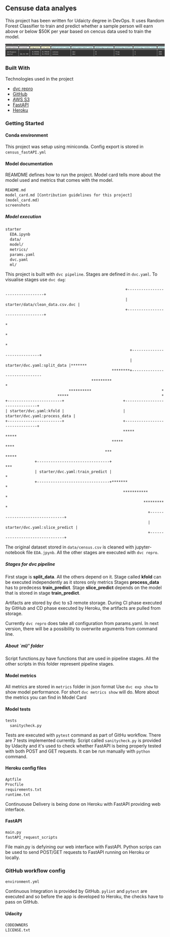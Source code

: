 ## Censuse data analyes 

This project has been written for Udaicty degree in DevOps.
It uses Random Forest Classifier to train and predict whether a sample person
will earn above or below  $50K per year based on cencus data used to train the model.

![model experiment with metrics](/screenshots/dvc_exp_show.png)

### Built With
Technologies used in the project
* [dvc repro](https://dvc.org/doc/command-reference/repro)
* [GitHub](github.com) 
* [AWS S3](https://aws.amazon.com/s3/)
* [FastAPI](https://fastapi.tiangolo.com/) 
* [Heroku](https://heroku.com/)


### Getting Started

#### Conda environment
This project was setup using miniconda. Config export is stored in `census_fastAPI.yml`

#### Model documentation
REAMDME defines how to run the project. Model card tells more about the model used and metrics
that comes with the model.
```
README.md
model_card.md [Contribution guidelines for this project](model_card.md)
screenshots
```

##### Model execution
```
starter
  EDA.ipynb
  data/
  model/
  metrics/
  params.yaml
  dvc.yaml
  ml/
```
This project is built with `dvc pipeline`. Stages are defined in `dvc.yaml`. 
To visualise stages use `dvc dag`:
```
                                                     +---------------------------------+
                                                     | starter/data/clean_data.csv.dvc |
                                                     +---------------------------------+
                                                                       *
                                                                       *
                                                                       *
                                                       +-----------------------------+
                                                       | starter/dvc.yaml:split_data |*******
                                               ********+------------------------------
                                      *********                       *                                    
                            **********                               *                                      
                       *****                                         *                                     
+------------------------+                          +-------------------------------+                     
| starter/dvc.yaml:kfold |                          | starter/dvc.yaml:process_data |                    
+------------------------+                          +-------------------------------+                   
                                                    *****                         *****                
                                               *****                                   ****           
                                            ***                                            *****   
             +--------------------------------+                                        *** 
             | starter/dvc.yaml:train_predict |                                          *
             +--------------------------------+*******                                   *
                                                    ***********                        *
                                                             *********               * 
                                                               +--------------------------------+
                                                               | starter/dvc.yaml:slice_predict |
                                                               +--------------------------------+

```
The original dataset stored in `data/census.csv` is cleaned with jupyter-notebook file `EDA.jpynb`.
All the other stages are executed with `dvc repro`.

##### Stages for dvc pipeline
First stage is **split_data**. All the others depend on it.
Stage called **kfold** can be executed independently as it stores only metrics
Stages **process_data** has to predecess **train_predict**. 
Stage **slice_predict** depends on the model that is stored in stage **train_predict**.

Artifacts are stored by dvc to s3 remote storage. During CI phase executed by GitHub 
and CD phase executed by Heroku, the artifacts are pulled from storage.

Currently `dvc repro` does take all configuration from params.yaml.
In next version, there will be a possibility to overwrite arguments from command line.

##### About `ml/' folder
Script functions.py have functions that are used in pipeline stages.
All the other scripts in this folder represent pipeline stages.


#### Model metrics
All metrics are stored in `metrics` folder in json format
Use `dvc exp show` to show model performance. For short `dvc metrics show` will do.
More about the metrics you can find in Model Card

#### Model tests
```
tests
  sanitycheck.py
```
Tests are executed with `pytest` command as part of GitHu workflow. 
There are 7 tests implemented currently.
Script called `sanitycheck.py` is provided by Udacity and it's used to check
whether FastAPI is being properly tested with both POST and GET requests.
It can be run manually with `python` command.

#### Heroku config files
```
Aptfile
Procfile
requirements.txt
runtime.txt
```
Continuouse Delivery is being done on Heroku with FastAPI providing web interface.

#### FastAPI
```
main.py
fastAPI_request_scripts
```
File main.py is defyining our web interface with FastAPI. Python scrips can be used to send
POST/GET requests to FastAPI running on Heroku or locally.


### GitHub workflow config
```
environment.yml
```
Continuous Integration is provided by GitHub.
`pylint` and `pytest` are executed and so before the app is developed to Heroku,
the checks have to pass on GitHub.

#### Udacity
```
CODEOWNERS
LICENSE.txt
```




